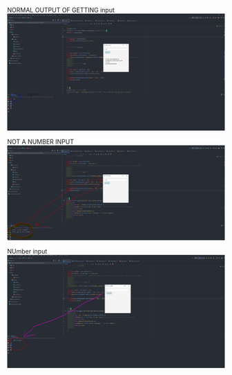 NORMAL OUTPUT OF GETTING input 
![](IMG/step1.png)




NOT A NUMBER INPUT 
![](IMG/notnum.png)






NUmber input 
![](IMG/num.png)
